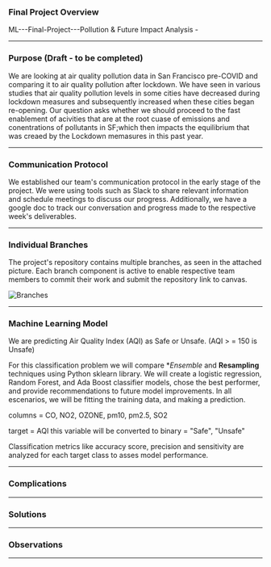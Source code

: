 ### Final Project Overview

ML---Final-Project---Pollution & Future Impact Analysis -



--------------------------------------------------------------------------------------------------------------------------------------------------------------------
### Purpose (Draft - to be completed)

We are looking at air quality pollution data in San Francisco pre-COVID and comparing it to air quality pollution after lockdown. We have seen in various studies that air quality pollution levels in some cities have decreased during lockdown measures and subsequently increased when these cities began re-opening. Our question asks whether we should proceed to the fast enablement of acivities that are at the root cuase of emissions and conentrations of pollutants in SF;which then impacts the equilibrium that was creaed by the Lockdown memasures in this past year.

--------------------------------------------------------------------------------------------------------------------------------------------------------------------
### Communication Protocol

We established our team's communication protocol in the early stage of the project. We were using tools such as Slack to share relevant information and schedule meetings to discuss our progress. 
Additionally, we have a google doc to track our conversation and progress made to the respective week's deliverables. 




--------------------------------------------------------------------------------------------------------------------------------------------------------------------
### Individual Branches 

The project's repository contains multiple branches, as seen in the attached picture. Each branch component is active to enable respective team members to commit their work and submit the repository link to canvas. 

![Branches](https://github.com/a56k/ML---Final-Project---Pollution-Future-Impact-Analysis-/blob/main/img/Screen%20Shot%202021-04-09%20at%2010.00.29%20PM.png)

--------------------------------------------------------------------------------------------------------------------------------------------------------------------
### Machine Learning Model

We are predicting Air Quality Index (AQI) as Safe or Unsafe. (AQI > = 150 is Unsafe)



For this classification problem we will compare **Ensemble* and **Resampling** techniques using Python sklearn library.  We will create a logistic regression, Random Forest, and Ada Boost classifier models, chose the best performer, and provide recommendations to future model improvements. In all escenarios, we will be fitting the training data, and making a prediction.

columns = CO, NO2, OZONE, pm10, pm2.5, SO2

target = AQI  this variable will be converted to binary = "Safe", "Unsafe"

Classification metrics like accuracy score, precision and sensitivity are analyzed for each target class to asses model performance.


--------------------------------------------------------------------------------------------------------------------------------------------------------------------
### Complications




--------------------------------------------------------------------------------------------------------------------------------------------------------------------
### Solutions




--------------------------------------------------------------------------------------------------------------------------------------------------------------------
### Observations






--------------------------------------------------------------------------------------------------------------------------------------------------------------------
